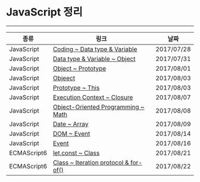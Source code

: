# JavaScript 정리
- - -
| 종류 | 링크 | 날짜 |
|---|---|---|
| JavaScript | [Coding ~ Data type & Variable](./academy/0728.md) | 2017/07/28 |
| JavaScript | [Data type & Variable ~ Object](./academy/0731.md) | 2017/07/31 |
| JavaScript | [Object ~ Prototype](./academy/0801.md) | 2017/08/01 |
| JavaScript | [Objeect](./academy/JSobject.md) | 2017/08/03 |
| JavaScript | [Prototype ~ This](./academy/0803.md) | 2017/08/03 |
| JavaScript | [Execution Context ~ Closure](./academy/0807JS.md) | 2017/08/07 |
| JavaScript | [Object-Oriented Programming ~ Math](./academy/0808.md) | 2017/08/08 |
| JavaScript | [Date ~ Array](./academy/0809.md) | 2017/08/09 |
| JavaScript | [DOM ~ Event](./academy/0814.md) | 2017/08/14 |
| JavaScript | [Event](./academy/0816JS.md) | 2017/08/16 |
| ECMAScript6 | [let,const ~ Class](./academy/0821.md) | 2017/08/21 |
| ECMAScript6 | [Class ~ Iteration protocol & for-of()](./academy/0822.md) | 2017/08/22 |